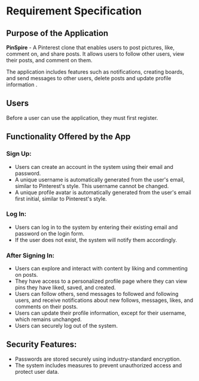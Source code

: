 # Requirement Specification

## Purpose of the Application

**PinSpire** - A Pinterest clone that enables users to post pictures, like, comment on, and share posts. It allows users to follow other users, view their posts, and comment on them.

The application includes features such as notifications, creating boards, and send messages to other users, delete posts and update profile information .

## Users

Before a user can use the application, they must first register.

## Functionality Offered by the App

### Sign Up:

- Users can create an account in the system using their email and password.
- A unique username is automatically generated from the user's email, similar to Pinterest's style. This username cannot be changed.
- A unique profile avatar is automatically generated from the user's email first initial, similar to Pinterest's style.

### Log In:

- Users can log in to the system by entering their existing email and password on the login form.
- If the user does not exist, the system will notify them accordingly.

### After Signing In:

- Users can explore and interact with content by liking and commenting on posts.
- They have access to a personalized profile page where they can view pins they have liked, saved, and created.
- Users can follow others, send messages to followed and following users, and receive notifications about new follows, messages, likes, and comments on their posts.
- Users can update their profile information, except for their username, which remains unchanged.
- Users can securely log out of the system.

## Security Features:

- Passwords are stored securely using industry-standard encryption.
- The system includes measures to prevent unauthorized access and protect user data.
